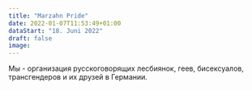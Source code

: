 ```yaml
---
title: "Marzahn Pride"
date: 2022-01-07T11:53:49+01:00
dataStart: "18. Juni 2022"
draft: false
image:
---
```


Мы - организация русскоговорящих лесбиянок, геев, бисексуалов, трансгендеров и их друзей в Германии.
